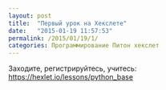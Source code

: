 ```yaml
---
layout: post
title:  "Первый урок на Хекслете"
date:   "2015-01-19 11:57:53"
permalink: /2015/01/19/1/
categories: Программирование Питон хекслет
---
```

Заходите, регистрируйтесь, учитесь:
https://hexlet.io/lessons/python_base


